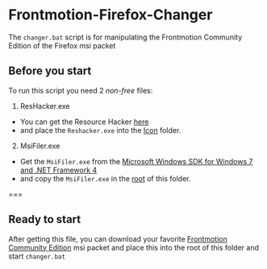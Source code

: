 Frontmotion-Firefox-Changer
===========================
The `changer.bat` script is for manipulating the Frontmotion Community Edition of the Firefox msi packet

## Before you start
To run this script you need 2 *non-free* files:

1. ResHacker.exe
  - You can get the Resource Hacker [here](http://www.angusj.com/resourcehacker/)
  - and place the `Reshacker.exe` into the [Icon](/Icon) folder.

2. MsiFiler.exe
  - Get the `MsiFiler.exe` from the [Microsoft Windows SDK for Windows 7 and .NET Framework 4](http://www.microsoft.com/en-us/download/details.aspx?id=8279)
  - and copy the `MsiFiler.exe` in the [root](/) of this folder.

===
## Ready to start
After getting this file, you can download your favorite [Frontmotion Community Edition](http://frontmotion.com/FMFirefoxCE/) msi packet and place this into the root of this folder and start `changer.bat`
